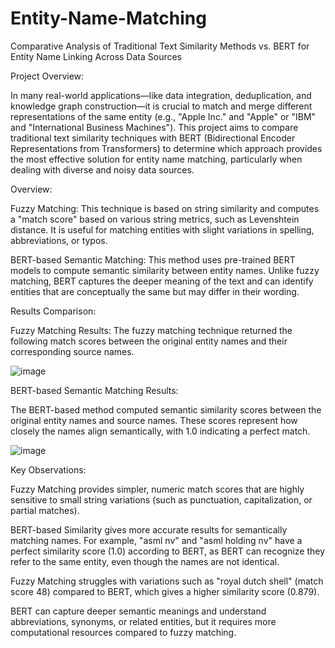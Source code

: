 # Entity-Name-Matching
Comparative Analysis of Traditional Text Similarity Methods vs. BERT for Entity Name Linking Across Data Sources

Project Overview:

In many real-world applications—like data integration, deduplication, and knowledge graph construction—it is crucial to match and merge different representations of the same entity (e.g., "Apple Inc." and "Apple" or "IBM" and "International Business Machines"). This project aims to compare traditional text similarity techniques with BERT (Bidirectional Encoder Representations from Transformers) to determine which approach provides the most effective solution for entity name matching, particularly when dealing with diverse and noisy data sources.


Overview:


Fuzzy Matching: This technique is based on string similarity and computes a "match score" based on various string metrics, such as Levenshtein distance. It is useful for matching entities with slight variations in spelling, abbreviations, or typos.


BERT-based Semantic Matching: This method uses pre-trained BERT models to compute semantic similarity between entity names. Unlike fuzzy matching, BERT captures the deeper meaning of the text and can identify entities that are conceptually the same but may differ in their wording.

Results Comparison:


Fuzzy Matching Results:
The fuzzy matching technique returned the following match scores between the original entity names and their corresponding source names.



![image](https://github.com/user-attachments/assets/1d55691f-eac2-4476-8dc4-256f21b049e0)




BERT-based Semantic Matching Results:

The BERT-based method computed semantic similarity scores between the original entity names and source names. These scores represent how closely the names align semantically, with 1.0 indicating a perfect match.



![image](https://github.com/user-attachments/assets/3526ebe9-23d5-4fe6-bc37-207e25f6adc0)




Key Observations:

Fuzzy Matching provides simpler, numeric match scores that are highly sensitive to small string variations (such as punctuation, capitalization, or partial matches).


BERT-based Similarity gives more accurate results for semantically matching names. For example, "asml nv" and "asml holding nv" have a perfect similarity score (1.0) according to BERT, as BERT can recognize they refer to the same entity, even though the names are not identical.


Fuzzy Matching struggles with variations such as "royal dutch shell" (match score 48) compared to BERT, which gives a higher similarity score (0.879).

BERT can capture deeper semantic meanings and understand abbreviations, synonyms, or related entities, but it requires more computational resources compared to fuzzy matching.
